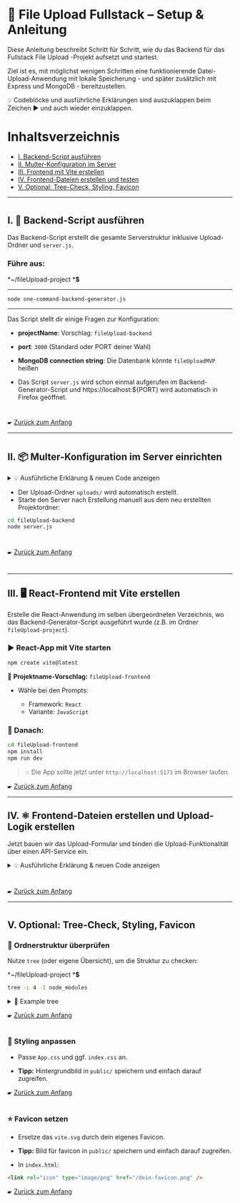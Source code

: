 
# 📁 File Upload Fullstack – Setup & Anleitung

Diese Anleitung beschreibt Schritt für Schritt, wie du das Backend für das Fullstack File Upload -Projekt aufsetzt und startest. 

Ziel ist es, mit möglichst wenigen Schritten eine funktionierende Datei-Upload-Anwendung mit lokale Speicherung - und später zusätzlich mit Express und MongoDB - bereitzustellen.

💡 Codeblöcke und ausführliche Erklärungen sind auszuklappen beim Zeichen ▶ und auch wieder einzuklappen.

#
# Inhaltsverzeichnis

* [I. Backend-Script ausführen](#i-backend-script-ausführen)
* [II. Multer-Konfiguration im Server](#ii-multer-konfiguration-im-server)
* [III. Frontend mit Vite erstellen](#iii-frontend-mit-vite-erstellen)
* [IV. Frontend-Dateien erstellen und testen](#iv-frontend-dateien-erstellen-und-testen)
* [V. Optional: Tree-Check, Styling, Favicon](#v-optional-tree-check-styling-favicon)

---
#

## I.  🔧 Backend-Script ausführen

Das Backend-Script erstellt die gesamte Serverstruktur inklusive Upload-Ordner und `server.js`.

### Führe aus:

*~/fileUpload-project ***$**
_________________________________________


    node one-command-backend-generator.js
__________________________________________


Das Script stellt dir einige Fragen zur Konfiguration:

* **projectName**: Vorschlag: `fileUpload-backend`
* **port**: `3000` (Standard oder PORT deiner Wahl)
* **MongoDB connection string**: Die Datenbank könnte `fileUploadMVP` heißen

* Das Script `server.js` wird schon einmal aufgerufen im Backend-Generator-Script und https://localhost:${PORT} wird automatisch in Firefox geöffnet.

#
🖝 [Zurück zum Anfang](#inhaltsverzeichnis)

---
#
## II. 📦 Multer-Konfiguration im Server einrichten

<details>
<summary>💡 Ausführliche Erklärung & neuen Code anzeigen
</summary>



Wechsle in das neue Projektverzeichnis und installiere [Multer](https://github.com/expressjs/multer), das Middleware-Paket für Datei-Uploads:

```bash
cd fileUpload-backend
npm install multer
````

### 🔌 Ergänze folgende Code-Blöcke in deiner `server.js`

#### 🧱 A. Imports (oberhalb deiner Datei)

```js
import multer from "multer";
import path from "path";
import { fileURLToPath } from "url";
```
#
-----------------------------
#### ⚙️ Nach B. `dotenv.config()` & Middleware:

```js
dotenv.config();

const app = express();
app.use(express.json());
app.use(cors()); 
```
#
-------------------------------

```js
// C. ######### Multer Konfiguration ############################################

// Pfad-Ermittlung für ES-Module
const __filename = fileURLToPath(import.meta.url);
const __dirname = path.dirname(__filename);

// Create an "uploads" directory if it doesn't exist
const uploadDir = path.join(__dirname, 'uploads');
if (!fs.existsSync(uploadDir)) fs.mkdirSync(uploadDir);

// Multer Setup
const storage = multer.diskStorage({
  destination: (req, file, cb) => cb(null, "uploads"),
  filename: (req, file, cb) =>
    cb(null, Date.now() + "-" + file.originalname),
});
const upload = multer({ storage });

// Statische Route für Uploads, damit man Dateien öffentlich abrufen kann
app.use("/uploads", express.static(path.join(__dirname, "uploads")));
```
#
#

#### 🔁 D. Danach wie gewohnt:

```js
connect();

app.get("/", (req, res) => {
  res.send("Hello co-creator! Let's start building something great 🤓");
});
```
#
#

#### 📤 E. Upload-Route (unterhalb deiner GET-Routes, oberhalb Error Middleware)

```js
// ### POST /upload single file ###############################
app.post("/upload", upload.single("file"), (req, res) => {
  if (!req.file) {
    return res.status(400).json({ error: "Keine Datei empfangen" });
  }

  res.json({
    message: "Datei erfolgreich hochgeladen!",
    filename: req.file.filename,
    url: `/uploads/${req.file.filename}`,
  });
});
```
#
#
####  F. am Ende

- Error Middleware
- start server
🔚
</details>

* Der Upload-Ordner `uploads/` wird automatisch erstellt.
* Starte den Server nach Erstellung manuell aus dem neu erstellten Projektordner:

```bash
cd fileUpload-backend
node server.js
```
#
🖝 [Zurück zum Anfang](#inhaltsverzeichnis)
#
---

## III. 🖥️ React-Frontend mit Vite erstellen


Erstelle die React-Anwendung im selben übergeordneten Verzeichnis, wo das Backend-Generator-Script ausgeführt wurde (z.B. im Ordner `fileUpload-project`).

### ▶️ React-App mit Vite starten

```bash
npm create vite@latest
````

📌 **Projektname-Vorschlag:** `fileUpload-frontend`

* Wähle bei den Prompts:

  * Framework: `React`
  * Variante: `JavaScript`

### 📂 Danach:

```bash
cd fileUpload-frontend
npm install
npm run dev
```

> 💡 Die App sollte jetzt unter `http://localhost:5173` im Browser laufen.


🖝 [Zurück zum Anfang](#inhaltsverzeichnis)

---

## IV. ⚛️ Frontend-Dateien erstellen und Upload-Logik erstellen 

Jetzt bauen wir das Upload-Formular und binden die Upload-Funktionalität über einen API-Service ein.

<details>
<summary>💡 Ausführliche Erklärung & neuen Code anzeigen
</summary>

🖝 [Zurück zum Anfang](#inhaltsverzeichnis)

#
### 1️⃣ `App.jsx` ersetzen

Ersetze den Inhalt von `src/App.jsx` mit folgendem Code:

```jsx
import React from 'react';
import UploadForm from './UploadForm';

function App() {
  return (
    <div className="App">
      <UploadForm />
    </div>
  );
}

export default App;
```

---

### 2️⃣ Neue Datei: `src/UploadForm.jsx`

Erstelle die Datei `UploadForm.jsx` im `src/`-Verzeichnis mit folgendem Inhalt:

```js
import React, { useState } from 'react';
import { uploadFile } from './api/uploadService.js';

const UploadForm = () => {
  const [file, setFile] = useState(null);
  const [preview, setPreview] = useState('');
  const [message, setMessage] = useState('');

  const handleFileChange = (e) => {
    const selected = e.target.files[0];
    setFile(selected);
    setPreview(URL.createObjectURL(selected));
    setMessage('');
  };

  const handleSubmit = async (e) => {
    e.preventDefault();
    if (!file) return setMessage('Bitte wähle eine Datei aus.');

    try {
      const res = await uploadFile(file);
      setMessage(res.message);
    } catch (err) {
      setMessage(err.message || 'Upload fehlgeschlagen');
    }
  };

  return (
    <div>
      <h2>Datei hochladen</h2>
      <form onSubmit={handleSubmit}>
        <input type="file" onChange={handleFileChange} />
        <button type="submit">Hochladen</button>
      </form>

      {preview && (
        <div>
          <h4>Vorschau:</h4>
          <img src={preview} alt="Preview" width="200" />
        </div>
      )}

      {message && <p>{message}</p>}
    </div>
  );
};

export default UploadForm;
```


> 📌 Diese Komponente kümmert sich rein um die UI und verwendet die Funktion `uploadFile` aus einem separaten API-Service.

---

### 3️⃣ Ordner und Datei für Upload-Service

Erstelle im `src/`-Ordner einen Unterordner `api/` und darin die Datei `uploadService.js` mit dem folgenden Code:

#
📄 `src/api/uploadService.js`:

```js
export const uploadFile = async (file) => {
  const formData = new FormData();
  formData.append('file', file);

  const response = await fetch('http://localhost:3000/upload', {
    method: 'POST',
    body: formData,
  });

  if (!response.ok) throw new Error('Serverfehler beim Upload');

  return await response.json();
};
```

> ⚠️ **Wichtig:** Stelle sicher, dass die URL (`http://localhost:3000/upload`) mit dem tatsächlichen Port deines Backends übereinstimmt.

> 🔧 Optional kannst du `http://localhost:${PORT}` in eine `.env` oder `config.js` hier im frontend auslagern.

</details>


#
🖝 [Zurück zum Anfang](#inhaltsverzeichnis)

---
#
## V. Optional: Tree-Check, Styling, Favicon

### 📁 Ordnerstruktur überprüfen

Nutze `tree` (oder eigene Übersicht), um die Struktur zu checken:

*~/fileUpload-project ***$**
```bash
tree -L 4 -I node_modules
```

<details><summary>🌲 Example tree</summary>

```
.
├── fileUpload-backend
│   ├── package.json
│   ├── package-lock.json
│   ├── server.js
│   ├── uploads
│   │   ├── 1747233840188-Hokusai.png
│   │   ├── 1747233962924-structure.json
│   │   ├── 1747233998378-fileUpload-table.png
│   │   ├── 1747244012256-upload-favicon.png
│   │   ├── 1747245531156-upload-favicon-no-bg.png
│   │   ├── 1747245591999-one-command-backend-generator.js
│   │   ├── 1747245634049-Anleitung.md
│   │   ├── 1747254727349-Lensen_Lebenslauf.pdf
│   │   ├── Gist-Treasury.png
│   │   ├── GRUB-meldung.png
│   │   ├── Kanagawa.png
│   │   └── Serenity-Zen.png
│   └── utils
│       └── connectDB.js
├── fileUpload-folder-structure.md
├── fileUpload-frontend
│   ├── eslint.config.js
│   ├── index.html
│   ├── package.json
│   ├── package-lock.json
│   ├── public
│   │   ├── Hokusai.png
│   │   ├── upload-favicon-no-bg.png
│   │   ├── upload-favicon.png
│   │   └── vite.svg
│   ├── README.md
│   ├── src
│   │   ├── api
│   │   │   └── uploadService.js
│   │   ├── App.css
│   │   ├── App.jsx
│   │   ├── assets
│   │   │   └── react.svg
│   │   ├── index.css
│   │   ├── main.jsx
│   │   └── UploadForm.jsx
│   └── vite.config.js
└── README.md

9 directories, 37 files
```
</details>

🖝 [Zurück zum Anfang](#inhaltsverzeichnis)


#
### 🎨 Styling anpassen

* Passe `App.css` und ggf. `index.css` an.

* **Tipp:** Hintergrundbild in `public/` speichern und einfach darauf zugreifen.


🖝 [Zurück zum Anfang](#inhaltsverzeichnis)

#

### ⭐ Favicon setzen

* Ersetze das `vite.svg` durch dein eigenes Favicon.

* **Tipp:** Bild für favicon in `public/` speichern und einfach darauf zugreifen.

* In `index.html`:

```html
<link rel="icon" type="image/png" href="/dein-favicon.png" />
```

🖝 [Zurück zum Anfang](#inhaltsverzeichnis)
